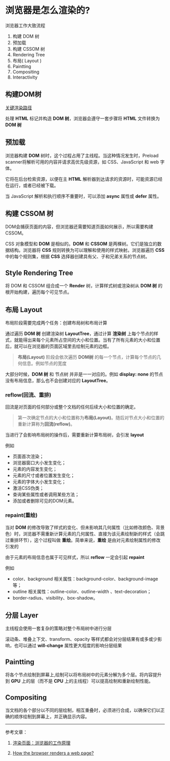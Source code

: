 
# 浏览器是怎么渲染的?

浏览器工作大致流程

1. 构建 DOM 树
2. 预加载
3. 构建 CSSOM 树
4. Rendering Tree
5. 布局( Layout )
6. Paintting
7. Compositing
8. Interactivity

## 构建DOM树

[关键渲染路径](https://developer.mozilla.org/zh-CN/docs/Web/Performance/Critical_rendering_path)

处理 **HTML** 标记并构造 **DOM 树**，浏览器会遵守一套步骤将 **HTML** 文件转换为 **DOM 树**

## 预加载

浏览器构建 **DOM** 树时，这个过程占用了主线程。当这种情况发生时，Preload scanner将解析可用的内容并请求高优先级资源，如 CSS、JavaScript 和 web 字体。

它将在后台检索资源，以便在主 **HTML** 解析器到达请求的资源时，可能资源已经在运行，或者已经被下载。

当 JavaScript 解析和执行顺序不重要时，可以添加 **async** 属性或 **defer** 属性。

## 构建 CSSOM 树

DOM会捕获页面的内容，但浏览器还需要知道页面如何展示，所以需要构建CSSOM。

CSS 对象模型和 **DOM** 是相似的。**DOM** 和 **CSSOM** 是两棵树。它们是独立的数据结构。浏览器将 **CSS** 规则转换为可以理解和使用的样式映射。浏览器遍历 **CSS** 中的每个规则集，根据 **CSS** 选择器创建具有父、子和兄弟关系的节点树。

## Style Rendering Tree

将 DOM 和 CSSOM 组合成一个 **Render** 树，计算样式树或渲染树从 **DOM 树** 的根开始构建，遍历每个可见节点。

## 布局 Layout

布局阶段需要完成两个任务：创建布局树和布局计算

通过遍历 **DOM 树** 创建渲染树 **LayoutTree**，通过计算 **渲染树** 上每个节点的样式，就能得出来每个元素所占空间的大小和位置。当有了所有元素的大小和位置后，就可以在浏览器的页面区域里去绘制元素的边框。

> **布局(Layout)** 阶段会依次遍历 **DOM树** 的每一个节点，计算每个节点的几何信息。例如节点的宽度

大部分时候，**DOM 树** 和 节点树 并非是一一对应的。例如 **display: none** 的节点没有布局信息，那么也不会创建对应的 **LayoutTree**。

### reflow(回流、重排)

回流是对页面的任何部分或整个文档的任何后续大小和位置的确定。

> 第一次确定节点的大小和位置称为**布局(Layout)**。随后对节点大小和位置的重新计算称为**回流(reflow)**。

当进行了会影响布局树的操作后，需要重新计算布局树，会引发 **layout**

例如

- 页面首次渲染；
- 浏览器窗口大小发生变化；
- 元素的内容发生变化；
- 元素的尺寸或者位置发生变化；
- 元素的字体大小发生变化；
- 激活CSS伪类；
- 查询某些属性或者调用某些方法；
- 添加或者删除可见的DOM元素。

### repaint(重绘)

当对 **DOM** 的修改导致了样式的变化、但未影响其几何属性（比如修改颜色、背景色）时，浏览器不需重新计算元素的几何属性、直接为该元素绘制新的样式（会跳过重排环节），这个过程叫做 **重绘**。简单来说，**重绘** 是由对元素绘制属性的修改引发的

由于元素的布局信息也属于可见样式，所以 **reflow** 一定会引起 **repaint**

例如

- color、background 相关属性：background-color、background-image 等；
- outline 相关属性：outline-color、outline-width 、text-decoration；
- border-radius、visibility、box-shadow。

## 分层 Layer

主线程会使用一套复杂的策略对整个布局树中进行分层

滚动条、堆叠上下文、transform、opacity 等样式都会对分层结果有或多或少影响，也可以通过 **will-change** 属性更大程度的影响分层结果

## Paintting

将各个节点绘制到屏幕上,绘制可以将布局树中的元素分解为多个层。将内容提升到 **GPU** 上的层（而不是 **CPU** 上的主线程）可以提高绘制和重新绘制性能。

## Compositing

当文档的各个部分以不同的层绘制，相互重叠时，必须进行合成，以确保它们以正确的顺序绘制到屏幕上，并正确显示内容。

---

参考文章：

1. [渲染页面：浏览器的工作原理](https://developer.mozilla.org/zh-CN/docs/Web/Performance/How_browsers_work)

2. [How the browser renders a web page?](https://medium.com/jspoint/how-the-browser-renders-a-web-page-dom-cssom-and-rendering-df10531c9969)
